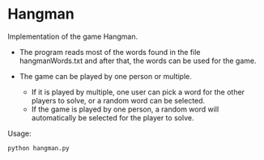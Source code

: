 # Hangman

Implementation of the game Hangman. 

* The program reads most of the words found in the file hangmanWords.txt and after that, the words can be used for the game. 

* The game can be played by one person or multiple. 
    * If it is played by multiple, one user can pick a word for the other players to solve, or a random word can be selected. 
    * If the game is played by one person, a random word will automatically be selected for the player to solve.
    
Usage:
```
python hangman.py
```
